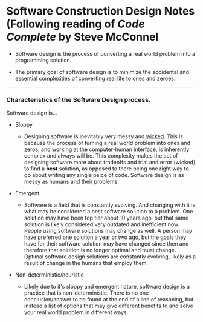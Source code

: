 # Software Construction Design Notes (Following reading of _Code Complete_ by Steve McConnel
* Software design is the process of converting a real world
  problem into a programming solution.

* The primary goal of software design is to minimize the accidental
  and essential complexities of converting real life to
  ones and zeroes.
---
### Characteristics of the Software Design process.
Software design is...
* Sloppy
    * Designing software is inevitably very messy and [wicked](https://en.wikipedia.org/wiki/Wicked_problem).
      This is because the process of turning a real world problem into ones and zeros, and working at the computer-human
      interface, is inherently complex and always will be. This complexity makes the act of designing software
      more about tradeoffs and trial and error (wicked) to find a __best__ solution, as opposed to there being one right
      way to go about writing any single peice of code. Software design is as messy as humans and their problems.
      
* Emergent
    * Software is a field that is constantly evolving. And changing with it is what may be considered a best software
      solution to a problem. One solution may have been top tier about 10 years ago, but that same solution is likely
      considered very outdated and inefficient now. People using software solutions may change as well. A person may
      have preferred one solution a year or two ago, but the goals they have for their software solution may have changed
      since then and therefore that solution is no longer optimal and must change. Optimal software design solutions are
      constantly evolving, likely as a result of change in the humans that employ them.
* Non-deterministic/heuristic
    * Likely due to it's sloppy and emergent nature, software design is a practice that is non-deterministic. There is no
      one conclusion/answer to be found at the end of a line of reasoning, but instead a list of options that may give
      different benefits to and solve your real world problem in different ways.

